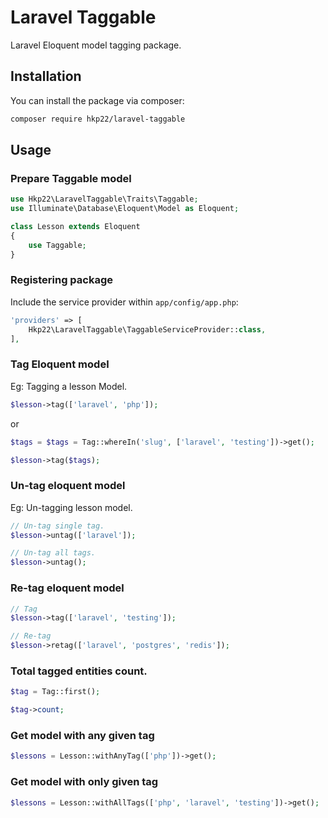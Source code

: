 # Laravel Taggable

Laravel Eloquent model tagging package.

## Installation

You can install the package via composer:

```bash
composer require hkp22/laravel-taggable
```

## Usage

### Prepare Taggable model

```php
use Hkp22\LaravelTaggable\Traits\Taggable;
use Illuminate\Database\Eloquent\Model as Eloquent;

class Lesson extends Eloquent
{
    use Taggable;
}
```

### Registering package

Include the service provider within `app/config/app.php`:

```php
'providers' => [
    Hkp22\LaravelTaggable\TaggableServiceProvider::class,
],
```

### Tag Eloquent model
Eg: Tagging a lesson Model.

```php
$lesson->tag(['laravel', 'php']);
```
or

```php
$tags = $tags = Tag::whereIn('slug', ['laravel', 'testing'])->get();

$lesson->tag($tags);
```

### Un-tag eloquent model
Eg: Un-tagging lesson model.

```php
// Un-tag single tag.
$lesson->untag(['laravel']);

// Un-tag all tags.
$lesson->untag();    
```

### Re-tag eloquent model
```php
// Tag
$lesson->tag(['laravel', 'testing']);

// Re-tag
$lesson->retag(['laravel', 'postgres', 'redis']);
```

### Total tagged entities count.

```php
$tag = Tag::first();

$tag->count;
```

### Get model with any given tag

```php
$lessons = Lesson::withAnyTag(['php'])->get();
```

### Get model with only given tag

```php
$lessons = Lesson::withAllTags(['php', 'laravel', 'testing'])->get();
```

